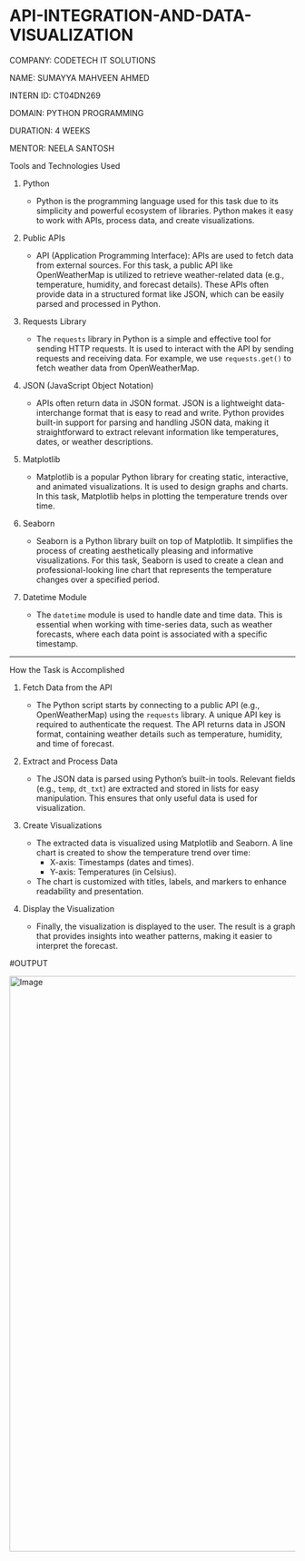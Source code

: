 # API-INTEGRATION-AND-DATA-VISUALIZATION

COMPANY: CODETECH IT SOLUTIONS

NAME: SUMAYYA MAHVEEN AHMED

INTERN ID: CT04DN269

DOMAIN: PYTHON PROGRAMMING

DURATION: 4 WEEKS

MENTOR: NEELA SANTOSH

Tools and Technologies Used

1. Python  
   - Python is the programming language used for this task due to its simplicity and powerful ecosystem of libraries. Python makes it easy to work with APIs, process data, and create visualizations.

2. Public APIs  
   - API (Application Programming Interface): APIs are used to fetch data from external sources. For this task, a public API like OpenWeatherMap is utilized to retrieve weather-related data (e.g., temperature, humidity, and forecast details). These APIs often provide data in a structured format like JSON, which can be easily parsed and processed in Python.

3. Requests Library 
   - The `requests` library in Python is a simple and effective tool for sending HTTP requests. It is used to interact with the API by sending requests and receiving data. For example, we use `requests.get()` to fetch weather data from OpenWeatherMap.

4. JSON (JavaScript Object Notation)
   - APIs often return data in JSON format. JSON is a lightweight data-interchange format that is easy to read and write. Python provides built-in support for parsing and handling JSON data, making it straightforward to extract relevant information like temperatures, dates, or weather descriptions.

5. Matplotlib
   - Matplotlib is a popular Python library for creating static, interactive, and animated visualizations. It is used to design graphs and charts. In this task, Matplotlib helps in plotting the temperature trends over time.

6. Seaborn 
   - Seaborn is a Python library built on top of Matplotlib. It simplifies the process of creating aesthetically pleasing and informative visualizations. For this task, Seaborn is used to create a clean and professional-looking line chart that represents the temperature changes over a specified period.

7. Datetime Module  
   - The `datetime` module is used to handle date and time data. This is essential when working with time-series data, such as weather forecasts, where each data point is associated with a specific timestamp.

---

How the Task is Accomplished

1. Fetch Data from the API
   - The Python script starts by connecting to a public API (e.g., OpenWeatherMap) using the `requests` library. A unique API key is required to authenticate the request. The API returns data in JSON format, containing weather details such as temperature, humidity, and time of forecast.

2. Extract and Process Data
   - The JSON data is parsed using Python’s built-in tools. Relevant fields (e.g., `temp`, `dt_txt`) are extracted and stored in lists for easy manipulation. This ensures that only useful data is used for visualization.

3. Create Visualizations
   - The extracted data is visualized using Matplotlib and Seaborn. A line chart is created to show the temperature trend over time:
     - X-axis: Timestamps (dates and times).
     - Y-axis: Temperatures (in Celsius).
   - The chart is customized with titles, labels, and markers to enhance readability and presentation.

4. Display the Visualization
   - Finally, the visualization is displayed to the user. The result is a graph that provides insights into weather patterns, making it easier to interpret the forecast.

#OUTPUT

<img width="1910" height="1014" alt="Image" src="https://github.com/user-attachments/assets/2c8c391f-1edd-43d9-9148-e32b2ae59f5c" />

